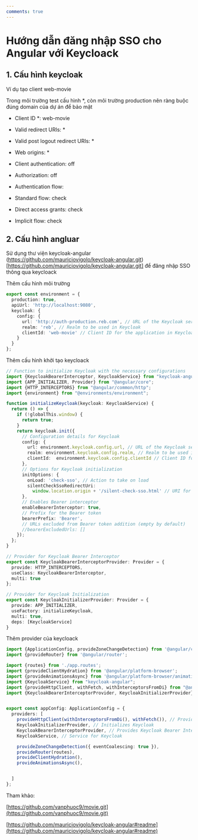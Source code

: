 ```yaml
---
comments: true
---
```

# Hướng dẫn đăng nhập SSO cho Angular với Keycloack

## 1. Cấu hình keycloak

Ví dụ tạo client web-movie

Trong môi trường test cấu hình *, còn môi trường production nên ràng buộc đúng domain của dự án để bảo mật

- Client ID *: web-movie
- Valid redirect URIs: *
- Valid post logout redirect URIs: *
- Web origins: *

- Client authentication: off
- Authorization: off

- Authentication flow:
- Standard flow: check
- Direct access grants: check
- Implicit flow: check


## 2. Cấu hình angluar 

Sử dụng thư viện keycloak-angular (https://github.com/mauriciovigolo/keycloak-angular.git)[https://github.com/mauriciovigolo/keycloak-angular.git] để đăng nhập SSO thông qua keycloack


Thêm cấu hình môi trường

```typescript   title="environment.ts"  linenums="1"
export const environment = {
  production: true,
  apiUrl: 'http://localhost:9080',
  keycloak: {
    config: {
      url: 'http://auth-production.reb.com', // URL of the Keycloak server  url: 'http://auth.reb.com:8080', // URL of the Keycloak server
      realm: 'reb', // Realm to be used in Keycloak
      clientId: 'web-movie' // Client ID for the application in Keycloak
    }
  }
};

```

Thêm cấu hình khởi tạo keycloack

```typescript   title="auth.config.ts"  linenums="1"
// Function to initialize Keycloak with the necessary configurations
import {KeycloakBearerInterceptor, KeycloakService} from "keycloak-angular";
import {APP_INITIALIZER, Provider} from "@angular/core";
import {HTTP_INTERCEPTORS} from "@angular/common/http";
import {environment} from "@environments/environment";

function initializeKeycloak(keycloak: KeycloakService) {
  return () => {
    if (!globalThis.window) {
      return true;
    }
    return keycloak.init({
      // Configuration details for Keycloak
      config: {
        url: environment.keycloak.config.url, // URL of the Keycloak server  url: 'http://auth.reb.com:8080', // URL of the Keycloak server
        realm: environment.keycloak.config.realm, // Realm to be used in Keycloak
        clientId:  environment.keycloak.config.clientId // Client ID for the application in Keycloak
      },
      // Options for Keycloak initialization
      initOptions: {
        onLoad: 'check-sso', // Action to take on load
        silentCheckSsoRedirectUri:
          window.location.origin + '/silent-check-sso.html' // URI for silent SSO checks
      },
      // Enables Bearer interceptor
      enableBearerInterceptor: true,
      // Prefix for the Bearer token
      bearerPrefix: 'Bearer',
      // URLs excluded from Bearer token addition (empty by default)
      //bearerExcludedUrls: []
    });
  };
}

// Provider for Keycloak Bearer Interceptor
export const KeycloakBearerInterceptorProvider: Provider = {
  provide: HTTP_INTERCEPTORS,
  useClass: KeycloakBearerInterceptor,
  multi: true
};

// Provider for Keycloak Initialization
export const KeycloakInitializerProvider: Provider = {
  provide: APP_INITIALIZER,
  useFactory: initializeKeycloak,
  multi: true,
  deps: [KeycloakService]
}


```


Thêm provider của keycloack


```typescript   title="app.config.ts"  linenums="1"
import {ApplicationConfig, provideZoneChangeDetection} from '@angular/core';
import {provideRouter} from '@angular/router';

import {routes} from './app.routes';
import {provideClientHydration} from '@angular/platform-browser';
import {provideAnimationsAsync} from '@angular/platform-browser/animations/async';
import {KeycloakService} from "keycloak-angular";
import {provideHttpClient, withFetch, withInterceptorsFromDi} from "@angular/common/http";
import {KeycloakBearerInterceptorProvider, KeycloakInitializerProvider} from "@app/auth.config";


export const appConfig: ApplicationConfig = {
  providers: [
    provideHttpClient(withInterceptorsFromDi(), withFetch()), // Provides HttpClient with interceptors
    KeycloakInitializerProvider, // Initializes Keycloak
    KeycloakBearerInterceptorProvider, // Provides Keycloak Bearer Interceptor
    KeycloakService, // Service for Keycloak

    provideZoneChangeDetection({ eventCoalescing: true }),
    provideRouter(routes),
    provideClientHydration(),
    provideAnimationsAsync(),


  ]
};


```

Tham khảo: 

[https://github.com/vanphuoc9/movie.git](https://github.com/vanphuoc9/movie.git)

[https://github.com/mauriciovigolo/keycloak-angular#readme](https://github.com/mauriciovigolo/keycloak-angular#readme)





